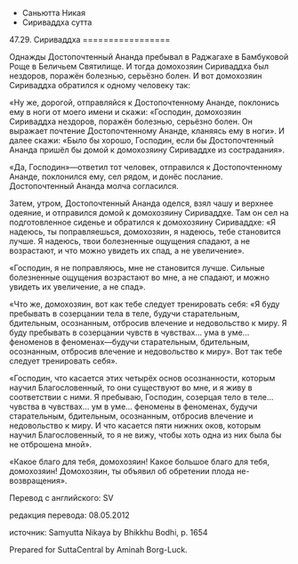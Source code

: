 









* Саньютта Никая
* Сириваддха сутта


47\.29\. Сириваддха
\=\=\=\=\=\=\=\=\=\=\=\=\=\=\=\=\=



Однажды Достопочтенный Ананда пребывал в Раджагахе в Бамбуковой Роще в Беличьем Святилище\. И тогда домохозяин Сириваддха был нездоров, поражён болезнью, серьёзно болен\. И вот домохозяин Сириваддха обратился к одному человеку так:


«Ну же, дорогой, отправляйся к Достопочтенному Ананде, поклонись ему в ноги от моего имени и скажи: «Господин, домохозяин Сириваддха нездоров, поражён болезнью, серьёзно болен\. Он выражает почтение Достопочтенному Ананде, кланяясь ему в ноги»\. И далее скажи: «Было бы хорошо, Господин, если бы Достопочтенный Ананда пришёл бы домой к домохозяину Сириваддхе из сострадания»\.


«Да, Господин»—ответил тот человек, отправился к Достопочтенному Ананде, поклонился ему, сел рядом, и донёс послание\. Достопочтенный Ананда молча согласился\.


Затем, утром, Достопочтенный Ананда оделся, взял чашу и верхнее одеяние, и отправился домой к домохозяину Сириваддхе\. Там он сел на подготовленное сиденье и обратился к домохозяину Сириваддхе: «Я надеюсь, ты поправляешься, домохозяин, я надеюсь, тебе становится лучше\. Я надеюсь, твои болезненные ощущения спадают, а не возрастают, и что можно увидеть их спад, а не увеличение»\.


«Господин, я не поправляюсь, мне не становится лучше\. Сильные болезненные ощущения возрастают во мне, а не спадают, и можно увидеть их увеличение, а не спад»\.


«Что же, домохозяин, вот как тебе следует тренировать себя: «Я буду пребывать в созерцании тела в теле, будучи старательным, бдительным, осознанным, отбросив влечение и недовольство к миру\. Я буду пребывать в созерцании чувств в чувствах… ума в уме… феноменов в феноменах—будучи старательным, бдительным, осознанным, отбросив влечение и недовольство к миру»\. Вот так тебе следует тренировать себя»\.


«Господин, что касается этих четырёх основ осознанности, которым научил Благословенный, то они существуют во мне, и я живу в соответствии с ними\. Я пребываю, Господин, созерцая тело в теле… чувства в чувствах… ум в уме… феномены в феноменах, будучи старательным, бдительным, осознанным, отбросив влечение и недовольство к миру\. И что касается пяти нижних оков, которым научил Благословенный, то я не вижу, чтобы хоть одна из них была бы не отброшена мной»\.


«Какое благо для тебя, домохозяин\! Какое большое благо для тебя, домохозяин\! Домохозяин, ты объявил об обретении плода не\-возвращения»\.



Перевод с английского: SV


редакция перевода: 08\.05\.2012


источник: Samyutta Nikaya by Bhikkhu Bodhi, p\. 1654


Prepared for SuttaCentral by Aminah Borg\-Luck\.






